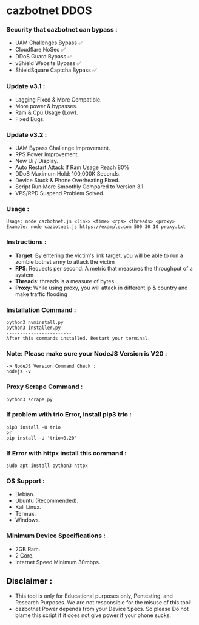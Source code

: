 # cazbotnet DDOS

 ### Security that cazbotnet can bypass :
- UAM Challenges Bypass ✅
- Cloudflare NoSec ✅
- DDoS Guard Bypass ✅
- vShield Website Bypass ✅
- ShieldSquare Captcha Bypass ✅
  
 ### Update v3.1 :
- Lagging Fixed & More Compatible.
- More power & bypasses.
- Ram & Cpu Usage (Low).
- Fixed Bugs.

 ### Update v3.2 :
- UAM Bypass Challenge Improvement.
- RPS Power Improvement.
- New Ui / Display.
- Auto Restart Attack If Ram Usage Reach 80%
- DDoS Maximum Hold: 100,000K Seconds.
- Device Stuck & Phone Overheating Fixed.
- Script Run More Smoothly Compared to Version 3.1
- VPS/RPD Suspend Problem Solved.

### Usage :
```
Usage: node cazbotnet.js <link> <time> <rps> <threads> <proxy> 
Example: node cazbotnet.js https://example.com 500 30 10 proxy.txt 
```

### Instructions :
- **Target**: By entering the victim's link target, you will be able to run a zombie botnet army to attack the victim
- **RPS**: Requests per second: A metric that measures the throughput of a system
- **Threads**: threads is a measure of bytes
- **Proxy**: While using proxy, you will attack in different ip & country and make traffic flooding

### Installation Command :
```
python3 nvminstall.py
python3 installer.py
------------------------
After this commands installed. Restart your terminal.
```
### Note: Please make sure your NodeJS Version is V20 :
```
-> NodeJS Version Command Check :
nodejs -v
```

### Proxy Scrape Command :
```
python3 scrape.py
```

### If problem with trio Error, install pip3 trio :
```
pip3 install -U trio
or
pip install -U 'trio<0.20'
```

### If Error with httpx install this command :
```
sudo apt install python3-httpx
```

### OS Support :
- Debian.
- Ubuntu (Recommended).
- Kali Linux.
- Termux.
- Windows.

### Minimum Device Specifications :
- 2GB Ram.
- 2 Core.
- Internet Speed Minimum 30mbps.

## Disclaimer :
- This tool is only for Educational purposes only, Pentesting, and Research Purposes. We are not responsible for the misuse of this tool!
- cazbotnet Power depends from your Device Specs. So please Do not blame this script if it does not give power if your phone sucks.
